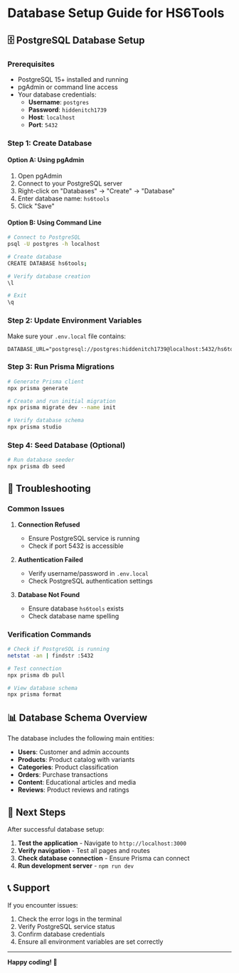 # Database Setup Guide for HS6Tools

## 🗄️ PostgreSQL Database Setup

### Prerequisites
- PostgreSQL 15+ installed and running
- pgAdmin or command line access
- Your database credentials:
  - **Username**: `postgres`
  - **Password**: `hiddenitch1739`
  - **Host**: `localhost`
  - **Port**: `5432`

### Step 1: Create Database

#### Option A: Using pgAdmin
1. Open pgAdmin
2. Connect to your PostgreSQL server
3. Right-click on "Databases" → "Create" → "Database"
4. Enter database name: `hs6tools`
5. Click "Save"

#### Option B: Using Command Line
```bash
# Connect to PostgreSQL
psql -U postgres -h localhost

# Create database
CREATE DATABASE hs6tools;

# Verify database creation
\l

# Exit
\q
```

### Step 2: Update Environment Variables

Make sure your `.env.local` file contains:
```env
DATABASE_URL="postgresql://postgres:hiddenitch1739@localhost:5432/hs6tools"
```

### Step 3: Run Prisma Migrations

```bash
# Generate Prisma client
npx prisma generate

# Create and run initial migration
npx prisma migrate dev --name init

# Verify database schema
npx prisma studio
```

### Step 4: Seed Database (Optional)

```bash
# Run database seeder
npx prisma db seed
```

## 🔧 Troubleshooting

### Common Issues

1. **Connection Refused**
   - Ensure PostgreSQL service is running
   - Check if port 5432 is accessible

2. **Authentication Failed**
   - Verify username/password in `.env.local`
   - Check PostgreSQL authentication settings

3. **Database Not Found**
   - Ensure database `hs6tools` exists
   - Check database name spelling

### Verification Commands

```bash
# Check if PostgreSQL is running
netstat -an | findstr :5432

# Test connection
npx prisma db pull

# View database schema
npx prisma format
```

## 📊 Database Schema Overview

The database includes the following main entities:

- **Users**: Customer and admin accounts
- **Products**: Product catalog with variants
- **Categories**: Product classification
- **Orders**: Purchase transactions
- **Content**: Educational articles and media
- **Reviews**: Product reviews and ratings

## 🚀 Next Steps

After successful database setup:

1. **Test the application** - Navigate to `http://localhost:3000`
2. **Verify navigation** - Test all pages and routes
3. **Check database connection** - Ensure Prisma can connect
4. **Run development server** - `npm run dev`

## 📞 Support

If you encounter issues:
1. Check the error logs in the terminal
2. Verify PostgreSQL service status
3. Confirm database credentials
4. Ensure all environment variables are set correctly

---

**Happy coding! 🎉**
